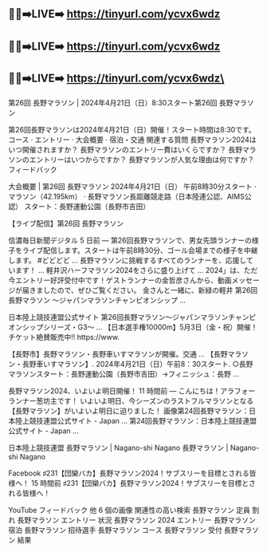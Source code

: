 🔴✅➡️LIVE➡️ https://tinyurl.com/ycvx6wdz
-
🔴✅➡️LIVE➡️ https://tinyurl.com/ycvx6wdz
-
🔴✅➡️LIVE➡️ https://tinyurl.com/ycvx6wdz\
-



第26回 長野マラソン | 2024年4月21日（日）8:30スタート第26回 長野マラソン

第26回長野マラソンは2024年4月21日（日）開催！スタート時間は8:30です。
‎コース · ‎エントリー · ‎大会概要 · ‎宿泊・交通
関連する質問
長野マラソン2024はいつ開催されますか？
長野マラソンのエントリー費はいくらですか？
長野マラソンのエントリーはいつからですか？
長野マラソンが人気な理由は何ですか？
フィードバック

大会概要 | 第26回 長野マラソン
2024年4月21日（日） 午前8時30分スタート · マラソン（42.195km） · 長野マラソン長距離競走路（日本陸連公認、AIMS公認） スタート：長野運動公園（長野市吉田）

【ライブ配信】第26回 長野マラソン

信濃毎日新聞デジタル
5 日前 — 第26回長野マラソンで、男女先頭ランナーの様子をライブ配信します。スタートは午前8時30分、ゴール会場までの様子を中継します。
 #どどどど ... 長野マラソンに挑戦するすべてのランナーを、応援しています！ ... 軽井沢ハーフマラソン2024をさらに盛り上げて ...
2024」は、ただ今エントリー好評受付中です！ゲストランナーの金哲彦さんから、動画メッセージが届きましたので、ぜひご覧ください。 金さんと一緒に、新緑の軽井
第26回長野マラソン ～ジャパンマラソンチャンピオンシップ ...

日本陸上競技連盟公式サイト
第26回長野マラソン～ジャパンマラソンチャンピオンシップシリーズ・G3～ ... 【日本選手権10000m】5月3日（金・祝）開催！チケット絶賛販売中!! https://www.

【長野市】長野マラソン・長野車いすマラソンが開催。交通 ...
【長野マラソン・長野車いすマラソン】. 2024年4月21日（日）午前8：30スタート. ○長野マラソンスタート：長野運動公園（長野市吉田）→フィニッシュ：長野 ...

長野マラソン2024、いよいよ明日開催！
11 時間前 — こんにちは！アラフォーランナー葱坊主です！ いよいよ明日、今シーズンのラストフルマラソンとなる【長野マラソン】がいよいよ明日に迫りました！
画像第24回長野マラソン：日本陸上競技連盟公式サイト - Japan ...
第24回長野マラソン：日本陸上競技連盟公式サイト - Japan ...

日本陸上競技連盟
長野マラソン | Nagano-shi Nagano
長野マラソン | Nagano-shi Nagano

Facebook
♯231【団欒バカ】長野マラソン2024！サブスリーを目標とされる皆様へ！
15 時間前
♯231【団欒バカ】長野マラソン2024！サブスリーを目標とされる皆様へ！

YouTube
フィードバック
他 6 個の画像
関連性の高い検索
長野マラソン 定員 割れ
長野マラソン エントリー 状況
長野マラソン 2024 エントリー
長野マラソン 宿泊
長野マラソン 招待選手
長野マラソン コース
長野マラソン 受付
長野マラソン 結果
